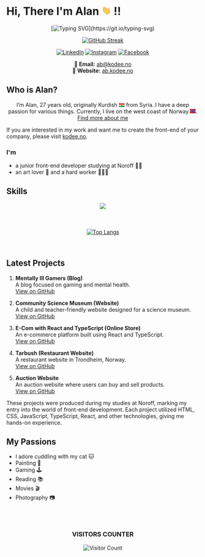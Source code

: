 # Hi, There I'm Alan <img src="./assets/wave.gif" width="25px"> !!

<div align="center">

[![Typing SVG](https://readme-typing-svg.demolab.com?font=Rubik+Doodle+Shadow&size=24&pause=1000&color=BDFFFC&center=false&vCenter=true&random=false&width=319&lines=HAPPY+TO+SEE+YOU+HERE+!)](https://git.io/typing-svg)


[![GitHub Streak](https://github-readme-streak-stats.herokuapp.com/?user=AHB-7&theme=dark)](https://git.io/streak-stats)


</div>

<div align="center">

[![LinkedIn](https://img.shields.io/badge/-LinkedIn-0077B5?style=flat-square&logo=linkedin&logoColor=white)](https://www.linkedin.com/in/alan-brim-979606279/)
[![Instagram](https://img.shields.io/badge/-Instagram-E4405F?style=flat-square&logo=instagram&logoColor=white)](https://www.instagram.com/kodeegram/)
[![Facebook](https://img.shields.io/badge/-Facebook-1877F2?style=flat-square&logo=facebook&logoColor=white)](https://www.facebook.com/brimallan/)

📧 **Email:** [ab@kodee.no](mailto:ab@kodee.no)  
🔗 **Website:** [ab.kodee.no](https://ab.kodee.no)
</div>

## Who is Alan?

<p align="center">
I’m Alan, 27 years old, originally Kurdish <img src="./assets/kurdish.gif" width="15px"> from Syria. I have a deep passion for various things. Currently, I live on the west coast of Norway <img src="./assets/norway.gif" width="15px">. 
<a href="https://www.kodee.no/">Find more about me</a>
</p>
<p>
If you are interested in my work and want me to create the front-end of your company, please visit <a href="https://kodee.no">kodee.no</a>.
</p>

### I'm

- a junior front-end developer studying at Noroff 👩‍💻
- an art lover 🎨 and a hard worker 🏋️‍♂️🧩

## Skills

<div align="center">

<img src="https://skillicons.dev/icons?i=js,react,typescript,nextjs,html,css,figma,supabase" />


</br>



</br>


</br>

[![Top Langs](https://github-readme-stats.vercel.app/api/top-langs/?username=AHB-7&layout=compact&bg_color=191411&text_color=ffffff)](https://github.com/anuraghazra/github-readme-stats)

</br>
</div>

## Latest Projects

1. **Mentally Ill Gamers (Blog)**  
   A blog focused on gaming and mental health.  
   [View on GitHub](https://github.com/AHB-7/blog.git)

2. **Community Science Museum (Website)**  
   A child and teacher-friendly website designed for a science museum.  
   [View on GitHub](https://github.com/AHB-7/Community-Science-Museum.git)

3. **E-Com with React and TypeScript (Online Store)**  
   An e-commerce platform built using React and TypeScript.  
   [View on GitHub](https://github.com/AHB-7/e-com.git)

4. **Tarbush (Restaurant Website)**  
   A restaurant website in Trondheim, Norway.  
   [View on GitHub](https://github.com/AHB-7/tarbush)

5. **Auction Website**  
   An auction website where users can buy and sell products.  
   [View on GitHub](https://github.com/AHB-7/auctionIt)

These projects were produced during my studies at Noroff, marking my entry into the world of front-end development. Each project utilized HTML, CSS, JavaScript, TypeScript, React, and other technologies, giving me hands-on experience.

## My Passions

- I adore cuddling with my cat 🐱
- Painting 🎨
- Gaming 🕹️
- Reading 📚
- Movies 🎬
- Photography 📷

<div align="center">
</br>
</br>

### VISITORS COUNTER

![Visitor Count](https://profile-counter.glitch.me/{AHB-7}/count.svg)

</div>
